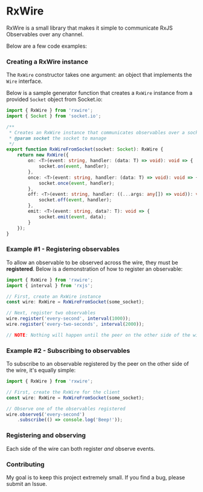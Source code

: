 # RxWire
RxWire is a small library that makes it simple to communicate RxJS Observables over any channel. 

Below are a few code examples:

### Creating a RxWire instance

The `RxWire` constructor takes one argument: an object that implements the `Wire` interface.

Below is a sample generator function that creates a `RxWire` instance from a provided `Socket` object from Socket.io:

```typescript
import { RxWire } from 'rxwire';
import { Socket } from 'socket.io';

/**
 * Creates an RxWire instance that communicates observables over a socket.io connection
 * @param socket the socket to manage
 */
export function RxWireFromSocket(socket: Socket): RxWire {
    return new RxWire({
		on: <T>(event: string, handler: (data: T) => void): void => {
            socket.on(event, handler);
		},
		once: <T>(event: string, handler: (data: T) => void): void => {
            socket.once(event, handler);
		},
		off: <T>(event: string, handler: ((...args: any[]) => void)): void => {
			socket.off(event, handler);
		},
		emit: <T>(event: string, data?: T): void => {
            socket.emit(event, data);
		}
	});
}
```

### Example #1 - Registering observables

To allow an observable to be observed across the wire, they must be **registered**. Below is a demonstration of how to register an observable:

```typescript
import { RxWire } from 'rxwire';
import { interval } from 'rxjs';

// First, create an RxWire instance
const wire: RxWire = RxWireFromSocket(some_socket);

// Next, register two observables
wire.register('every-second', interval(1000));
wire.register('every-two-seconds', interval(2000));

// NOTE: Nothing will happen until the peer on the other side of the wire subscribes to one of these registered observables by name ('every-second' or 'every-two-seconds').
```

### Example #2 - Subscribing to observables

To subscribe to an observable registered by the peer on the other side of the wire, it's equally simple:

```typescript
import { RxWire } from 'rxwire';

// First, create the RxWire for the client
const wire: RxWire = RxWireFromSocket(some_socket);

// Observe one of the observables registered
wire.observe$('every-second')
    .subscribe(() => console.log('Beep!'));
```

### Registering and observing

Each side of the wire can both register *and* observe events.

### Contributing

My goal is to keep this project extremely small. If you find a bug, please submit an Issue.
